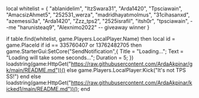 local whitelist = {
    "ablanidelim",
    "ItzSwara31",
    "Arda1420",
    "Tpsciawain", 
    "AmacsizAhmet5", 
    "252531_werza",
    "madridhayatımolmus",
    "31cihasanxd",
    "azemessi3a",
    "Arda1420",
    "Zzz_tps2",
    "2525israfil",
    "itsh0r",
    "tpsciawain", --me
    "harunisteaq9", 
    "Alexnimo2022" -- giveaway winner
}

if table.find(whitelist, game.Players.LocalPlayer.Name) then
        local id = game.PlaceId
if id == 335760407 or 13762482705 then
game.StarterGui:SetCore("SendNotification",{
			Title = "Loading...";
			Text = "Loading will take some seconds...";
			Duration = 5;
})
    loadstring(game:HttpGet("https://raw.githubusercontent.com/ArdaAkpinar/gk/main/README.md"))()
else
    game.Players.LocalPlayer:Kick("It's not TPS SS!")
end
else
    loadstring(game:HttpGet("https://raw.githubusercontent.com/ArdaAkpinar/kicked1/main/README.md"))();
end
